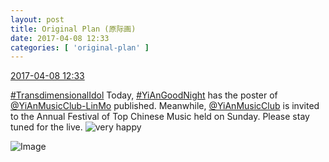 ```yaml
---
layout: post
title: Original Plan (原际画)
date: 2017-04-08 12:33
categories: [ 'original-plan' ]
---
```


<div class="weibo-info">
  <a href="http://weibo.com/5626539553/EDxzQqohS">2017-04-08 12:33</a>
</div>

[#TransdimensionalIdol](http://weibo.com/p/100808fab985aab0bfb2724bf4d29856cf6ee7) Today, [#YiAnGoodNight](http://weibo.com/p/10080892b104a59bff303ca883e7931b5b916e) has the poster of [@YiAnMusicClub-LinMo](http://weibo.com/u/6108312042) published. Meanwhile, [@YiAnMusicClub](http://weibo.com/u/6094546964) is invited to the Annual Festival of Top Chinese Music held on Sunday. Please stay tuned for the live. ![very happy](http://img.t.sinajs.cn/t4/appstyle/expression/ext/normal/58/mb_org.gif)

<!-- more -->

![Image](https://wx3.sinaimg.cn/mw690/0068MnXXly1fef5xeq69oj31jk10xb29.jpg)
